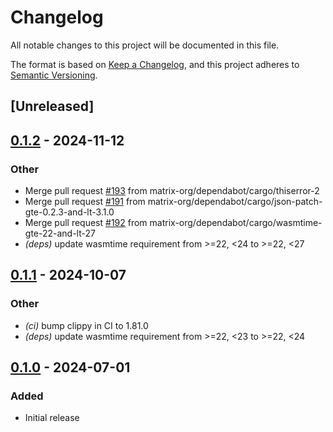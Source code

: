 # Changelog
All notable changes to this project will be documented in this file.

The format is based on [Keep a Changelog](https://keepachangelog.com/en/1.0.0/),
and this project adheres to [Semantic Versioning](https://semver.org/spec/v2.0.0.html).

## [Unreleased]

## [0.1.2](https://github.com/matrix-org/rust-opa-wasm/compare/v0.1.1...v0.1.2) - 2024-11-12

### Other

- Merge pull request [#193](https://github.com/matrix-org/rust-opa-wasm/pull/193) from matrix-org/dependabot/cargo/thiserror-2
- Merge pull request [#191](https://github.com/matrix-org/rust-opa-wasm/pull/191) from matrix-org/dependabot/cargo/json-patch-gte-0.2.3-and-lt-3.1.0
- Merge pull request [#192](https://github.com/matrix-org/rust-opa-wasm/pull/192) from matrix-org/dependabot/cargo/wasmtime-gte-22-and-lt-27
- *(deps)* update wasmtime requirement from >=22, <24 to >=22, <27

## [0.1.1](https://github.com/matrix-org/rust-opa-wasm/compare/v0.1.0...v0.1.1) - 2024-10-07

### Other

- *(ci)* bump clippy in CI to 1.81.0
- *(deps)* update wasmtime requirement from >=22, <23 to >=22, <24

## [0.1.0](https://github.com/matrix-org/rust-opa-wasm/releases/tag/v0.1.0) - 2024-07-01

### Added
- Initial release
